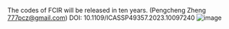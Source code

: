The codes of FCIR will be released in ten years. (Pengcheng Zheng 777pcz@gmail.com)  DOI: 10.1109/ICASSP49357.2023.10097240
![image](https://user-images.githubusercontent.com/83463790/234571809-23234b10-4c01-4cc1-95d5-9022970fc886.png)
